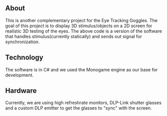 ## About

This is another complementary project for the Eye Tracking Goggles. The goal of this project is to display 3D stimulus/objects on a 2D screen for realistic 3D testing of the eyes.
The above code is a version of the software that handles stimulus(currently statically) and sends out signal for synchronization. 

## Technology

The software is in C# and we used the Monogame engine as our base for development. 

## Hardware

Currently, we are using high refreshrate monitors, DLP-Link shutter glasses and a custom DLP emitter to get the glasses to "sync" with the screen.
